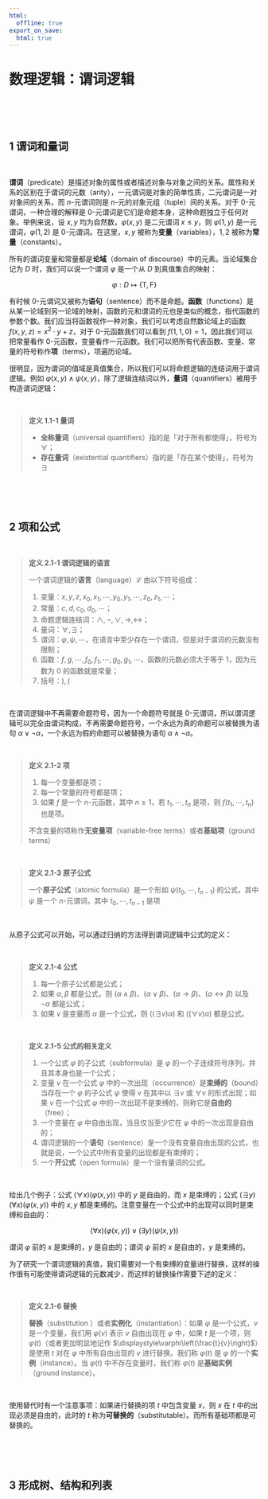 ```yaml
---
html:
  offline: true
export_on_save:
  html: true
---
```


# 数理逻辑：谓词逻辑

<br>

<br>

<br>

## 1 谓词和量词

<br>

**谓词**（predicate）是描述对象的属性或者描述对象与对象之间的关系。属性和关系的区别在于谓词的元数（arity），一元谓词是对象的简单性质，二元谓词是一对对象间的关系，而 $n$-元谓词则是 $n$-元的对象元组（tuple）间的关系。对于 $0$-元谓词，一种合理的解释是 $0$-元谓词是它们是命题本身，这种命题独立于任何对象。举例来说，设 $x,y$ 均为自然数，$\varphi(x,y)$ 是二元谓词 $x\leq y$，则 $\varphi(1,y)$ 是一元谓词，$\varphi(1,2)$ 是 $0$-元谓词。在这里，$x,y$ 被称为**变量**（variables），$1,2$ 被称为**常量**（constants）。

所有的谓词变量和常量都是**论域**（domain of discourse）中的元素。当论域集合记为 $D$ 时，我们可以说一个谓词 $\varphi$ 是一个从 $D$ 到真值集合的映射：

$$
    \varphi:D\mapsto\{\mathsf{T},\mathsf{F}\}
$$

有时候 $0$-元谓词又被称为**语句**（sentence）而不是命题。**函数**（functions）是从某一论域到另一论域的映射，函数的元和谓词的元也是类似的概念，指代函数的参数个数。我们应当将函数视作一种对象，我们可以考虑自然数论域上的函数 $f(x,y,z)=x^2\cdot y+z$，对于 $0$-元函数我们可以看到 $f(1,1,0)=1$，因此我们可以把常量看作 $0$-元函数，变量看作一元函数。我们可以把所有代表函数、变量、常量的符号称作**项**（terms），项遍历论域。

很明显，因为谓词的值域是真值集合，所以我们可以将命题逻辑的连结词用于谓词逻辑。例如 $\varphi(x,y)\land\psi(x,y)$，除了逻辑连结词以外，**量词**（quantifiers）被用于构造谓词逻辑：

<br>

> **定义 1.1-1 量词**
>
> - **全称量词**（universal quantifiers）指的是「对于所有都使得」，符号为 $\forall$；
> - **存在量词**（existential quantifiers）指的是「存在某个使得」，符号为 $\exists$

<br>

<br>

<br>

## 2 项和公式

<br>

> **定义 2.1-1 谓词逻辑的语言**
>
> 一个谓词逻辑的**语言**（language）$\mathcal{L}$ 由以下符号组成：
> 1. 变量：$x,y,z,x_0,x_1,\cdots,y_0,y_1,\cdots,z_0,z_1,\cdots$；
> 2. 常量：$c,d,c_0,d_0,\cdots$；
> 3. 命题逻辑连结词：$\land,\lnot,\lor,\to,\leftrightarrow$；
> 4. 量词：$\forall,\exists$；
> 5. 谓词：$\varphi,\psi,\cdots$，在语言中至少存在一个谓词，但是对于谓词的元数没有限制；
> 6. 函数：$f,g,\cdots,f_0,f_1,\cdots,g_0,g_1,\cdots$，函数的元数必须大于等于 $1$，因为元数为 $0$ 的函数就是常量；
> 7. 括号：$),($

<br>

在谓词逻辑中不再需要命题符号，因为一个命题符号就是 $0$-元谓词，所以谓词逻辑可以完全由谓词构成，不再需要命题符号，一个永远为真的命题可以被替换为语句 $\alpha\lor\lnot\alpha$，一个永远为假的命题可以被替换为语句 $\alpha\land\lnot\alpha$。

<br>

> **定义 2.1-2 项**
>
> 1. 每一个变量都是项；
> 2. 每一个常量的符号都是项；
> 3. 如果 $f$ 是一个 $n$-元函数，其中 $n\geq 1$，若 $t_1,\cdots,t_n$ 是项，则 $f(t_1,\cdots,t_n)$ 也是项。
>
> 不含变量的项称作**无变量项**（variable-free terms）或者**基础项**（ground terms）

<br>

> **定义 2.1-3 原子公式**
>
> 一个**原子公式**（atomic formula）是一个形如 $\psi(t_0,\cdots,t_{n-1})$ 的公式，其中 $\psi$ 是一个 $n$-元谓词，其中 $t_0,\cdots,t_{n-1}$ 是项

<br>

从原子公式可以开始，可以通过归纳的方法得到谓词逻辑中公式的定义：

<br>

> **定义 2.1-4 公式**
>
> 1. 每一个原子公式都是公式；
> 2. 如果 $\alpha,\beta$ 都是公式，则 $(\alpha\land\beta)$、$(\alpha\lor\beta)$、$(\alpha\to\beta)$、$(\alpha\leftrightarrow\beta)$ 以及 $\lnot\alpha$ 都是公式；
> 3. 如果 $v$ 是变量而 $\alpha$ 是一个公式，则 $((\exists v)\alpha)$ 和 $((\forall v)\alpha)$ 都是公式。

<br>

> **定义 2.1-5 公式的相关定义**
>
> 1. 一个公式 $\varphi$ 的子公式（subformula）是 $\varphi$ 的一个子连续符号序列，并且其本身也是一个公式；
> 2. 变量 $v$ 在一个公式 $\varphi$ 中的一次出现（occurrence）是**束缚的**（bound）当存在一个 $\varphi$ 的子公式 $\psi$ 使得 $v$ 在其中以 $\exists v$ 或 $\forall v$ 的形式出现；如果 $v$ 在一个公式 $\varphi$ 中的一次出现不是束缚的，则称它是**自由的**（free）；
> 3. 一个变量在 $\varphi$ 中自由出现，当且仅当至少它在 $\varphi$ 中的一次出现是自由的；
> 4. 谓词逻辑的一个**语句**（sentence）是一个没有变量自由出现的公式，也就是说，一个公式中所有变量的出现都是有束缚的；
> 5. 一个**开公式**（open formula）是一个没有量词的公式。

<br>

给出几个例子：公式 $(\forall x)(\varphi(x,y))$ 中的 $y$ 是自由的，而 $x$ 是束缚的；公式 $(\exists y)(\forall x)(\varphi(x,y))$ 中的 $x,y$ 都是束缚的。注意变量在一个公式中的出现可以同时是束缚和自由的：

$$
    (\forall x)(\varphi(x,y))\vee(\exists y)(\psi(x,y))
$$

谓词 $\varphi$ 前的 $x$ 是束缚的，$y$ 是自由的；谓词 $\psi$ 前的 $x$ 是自由的，$y$ 是束缚的。

为了研究一个谓词逻辑的真值，我们需要对一个有束缚的变量进行替换，这样的操作很有可能使得谓词逻辑的元数减少，而这样的替换操作需要下述的定义：

<br>

> **定义 2.1-6 替换**
>
> **替换**（substitution ）或者**实例化**（instantiation）：如果 $\varphi$ 是一个公式，$v$ 是一个变量，我们用 $\varphi(v)$ 表示 $v$ 自由出现在 $\varphi$ 中，如果 $t$ 是一个项，则 $\varphi(t)$（或者更加明显地记作 $\displaystyle\varphi\left(\frac{t}{v}\right)$）是使用 $t$ 对在 $\varphi$ 中所有自由出现的 $v$ 进行替换。我们称 $\varphi(t)$ 是 $\varphi$ 的一个**实例**（instance）。当 $\varphi(t)$ 中不存在变量时，我们称 $\varphi(t)$ 是**基础实例**（ground instance）。

<br>

使用替代时有一个注意事项：如果进行替换的项 $t$ 中包含变量 $x$，则 $x$ 在 $t$ 中的出现必须是自由的，此时的 $t$ 称为**可替换的**（substitutable）。而所有基础项都是可替换的。

<br>

<br>

<br>

## 3 形成树、结构和列表

<br>

